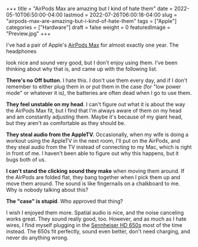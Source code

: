 +++
title = "AirPods Max are amazing but I kind of hate them"
date = 2022-05-10T06:50:00-04:00
lastmod = 2022-07-26T06:00:18-04:00
slug = "airpods-max-are-amazing-but-i-kind-of-hate-them"
tags = ["Apple"]
categories = ["Hardware"]
draft = false
weight = 0
featuredImage = "Preview.jpg"
+++

I've had a pair of Apple's [AirPods Max](https://www.apple.com/airpods-max/) for almost exactly one year. The headphones

look nice and sound very good, but I don't enjoy using them. I've been thinking about why that is, and came up with the following list.

**There's no Off button**. I hate this. I don't use them every day, and if I don't remember to either plug them in or put them in the case (for "low power mode" or whatever it is), the batteries are often dead when I go to use them.

**They feel unstable on my head**. I can't figure out what it is about the way the AirPods Max fit, but I find that I'm always aware of them on my head and am constantly adjusting them. Maybe it's because of my giant head, but they aren't as comfortable as they should be.

**They steal audio from the AppleTV.** Occasionally, when my wife is doing a workout using the AppleTV in the next room,  I'll put on the AirPods, and they steal audio from the TV instead of connecting to my Mac, which is right in front of me. I haven't been able to figure out why this happens, but it bugs both of us.

**I  can't stand the clicking sound they make** when moving them around. If the AirPods are folded flat, they bang together when I pick them up and move them around. The sound is like fingernails on a chalkboard to me. Why is nobody talking about this?

**The "case" is stupid**. Who approved that thing?

I wish I enjoyed them more. Spatial audio is nice, and the noise canceling works great. They sound really good, too. However, and as much as I hate wires, I find myself plugging in the [Sennheiser HD 650s](https://en-us.sennheiser.com/high-quality-headphones-around-ear-audio-surround-hd-650) most of the time instead. The 650s fit perfectly, sound even better, don't need charging, and never do anything wrong.

[//]: # "Exported with love from a post written in Org mode"
[//]: # "- https://github.com/kaushalmodi/ox-hugo"
